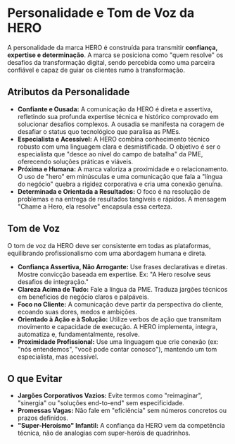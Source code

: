# Personalidade e Tom de Voz da HERO

A personalidade da marca HERO é construída para transmitir **confiança, expertise e determinação**. A marca se posiciona como "quem resolve" os desafios da transformação digital, sendo percebida como uma parceira confiável e capaz de guiar os clientes rumo à transformação.

## Atributos da Personalidade

*   **Confiante e Ousada:** A comunicação da HERO é direta e assertiva, refletindo sua profunda expertise técnica e histórico comprovado em solucionar desafios complexos. A ousadia se manifesta na coragem de desafiar o status quo tecnológico que paralisa as PMEs.
*   **Especialista e Acessível:** A HERO combina conhecimento técnico robusto com uma linguagem clara e desmistificada. O objetivo é ser o especialista que "desce ao nível do campo de batalha" da PME, oferecendo soluções práticas e viáveis.
*   **Próxima e Humana:** A marca valoriza a proximidade e o relacionamento. O uso de "hero" em minúsculas e uma comunicação que fala a "língua do negócio" quebra a rigidez corporativa e cria uma conexão genuína.
*   **Determinada e Orientada a Resultados:** O foco é na resolução de problemas e na entrega de resultados tangíveis e rápidos. A mensagem "Chame a Hero, ela resolve" encapsula essa certeza.

## Tom de Voz

O tom de voz da HERO deve ser consistente em todas as plataformas, equilibrando profissionalismo com uma abordagem humana e direta.

*   **Confiança Assertiva, Não Arrogante:** Use frases declarativas e diretas. Mostre convicção baseada em expertise. Ex: "A Hero resolve seus desafios de integração."
*   **Clareza Acima de Tudo:** Fale a língua da PME. Traduza jargões técnicos em benefícios de negócio claros e palpáveis.
*   **Foco no Cliente:** A comunicação deve partir da perspectiva do cliente, ecoando suas dores, medos e ambições.
*   **Orientado à Ação e à Solução:** Utilize verbos de ação que transmitam movimento e capacidade de execução. A HERO implementa, integra, automatiza e, fundamentalmente, resolve.
*   **Proximidade Profissional:** Use uma linguagem que crie conexão (ex: "nós entendemos", "você pode contar conosco"), mantendo um tom especialista, mas acessível.

## O que Evitar

*   **Jargões Corporativos Vazios:** Evite termos como "reimaginar", "sinergia" ou "soluções end-to-end" sem especificidade.
*   **Promessas Vagas:** Não fale em "eficiência" sem números concretos ou prazos definidos.
*   **"Super-Heroísmo" Infantil:** A confiança da HERO vem da competência técnica, não de analogias com super-heróis de quadrinhos.
